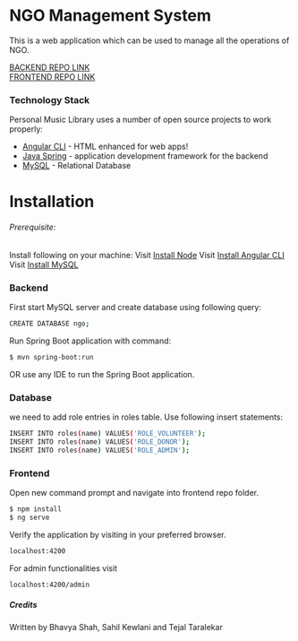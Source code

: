 # NGO Management System

This is a web application which can be used to manage all the operations of NGO.

[BACKEND REPO LINK](https://bitbucket.org/sahil_k/nms-backend/src/master/)  
[FRONTEND REPO LINK](https://bitbucket.org/sahil_k/nms/src/master/)

### Technology Stack

Personal Music Library uses a number of open source projects to work properly:

* [Angular CLI](https://github.com/angular/angular-cli) - HTML enhanced for web apps!
* [Java Spring](https://spring.io/) - application development framework for the backend
* [MySQL](https://www.mysql.com/) - Relational Database 
 
# Installation

###### Prerequisite: 
Install following on your machine:
Visit [Install Node](https://nodejs.org/en/download/)
Visit [Install Angular CLI](https://cli.angular.io/)
Visit [Install MySQL](https://dev.mysql.com/doc/mysql-installation-excerpt/5.7/en/)

### Backend

First start MySQL server and create database using following query:
```sh
CREATE DATABASE ngo;
```
Run Spring Boot application with command:
```sh
$ mvn spring-boot:run
```
OR use any IDE to run the Spring Boot application.

### Database

we need to add role entries in roles table.
Use following insert statements:
```sh
INSERT INTO roles(name) VALUES('ROLE_VOLUNTEER');
INSERT INTO roles(name) VALUES('ROLE_DONOR');
INSERT INTO roles(name) VALUES('ROLE_ADMIN');
```

### Frontend

Open new command prompt and navigate into frontend repo folder.
```sh
$ npm install
$ ng serve
```

Verify the application by visiting in your preferred browser.

```sh
localhost:4200
```

For admin functionalities visit

```sh
localhost:4200/admin
```

##### Credits
Written by Bhavya Shah, Sahil Kewlani and Tejal Taralekar
